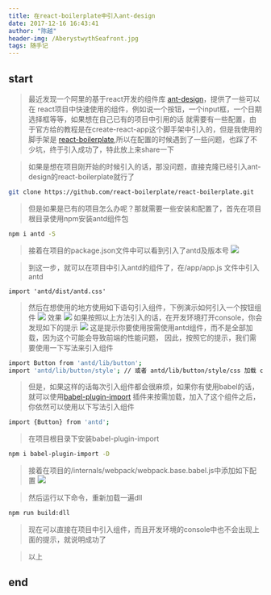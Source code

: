 ```yaml
---
title: 在react-boilerplate中引入ant-design
date: 2017-12-16 16:43:41
author: "陈越"
header-img: /AberystwythSeafront.jpg
tags: 随手记
---
```


## start

> 最近发现一个阿里的基于react开发的组件库 [ant-design](https://ant.design/index-cn)，提供了一些可以在
react项目中快速使用的组件，例如说一个按钮，一个input框，一个日期选择框等等，如果想在自己已有的项目中引用的话
就需要有一些配置，由于官方给的教程是在create-react-app这个脚手架中引入的，但是我使用的脚手架是 [react-boilerplate](https://github.com/react-boilerplate/react-boilerplate),所以在配置的时候遇到了一些问题，也踩了不少坑，终于引入成功了，特此放上来share一下  
  
> 如果是想在项目刚开始的时候引入的话，那没问题，直接克隆已经引入ant-design的react-boilerplate就行了
  ```bash
  git clone https://github.com/react-boilerplate/react-boilerplate.git
  ```
> 但是如果是已有的项目怎么办呢？那就需要一些安装和配置了，首先在项目根目录使用npm安装antd组件包
  ```bash
  npm i antd -S
  ```
> 接着在项目的package.json文件中可以看到引入了antd及版本号
  ![](http://p061xvmi7.bkt.clouddn.com/package_json.png)

> 到这一步，就可以在项目中引入antd的组件了，在/app/app.js 文件中引入antd
  ```
  import 'antd/dist/antd.css'
  ```

> 然后在想使用的地方使用如下语句引入组件，下例演示如何引入一个按钮组件
> ![](http://p061xvmi7.bkt.clouddn.com/how2button.png)
  效果
  ![](http://p061xvmi7.bkt.clouddn.com/buttonimg.png)
> 如果按照以上方法引入的话，在开发环境打开console，你会发现如下的提示
> ![](https://zos.alipayobjects.com/rmsportal/GHIRszVcmjccgZRakJDQ.png)
  这是提示你要使用按需使用antd组件，而不是全部加载，因为这个可能会导致前端的性能问题，
  因此，按照它的提示，我们需要使用一下写法来引入组件
  ```bash
  import Button from 'antd/lib/button';
  import 'antd/lib/button/style'; // 或者 antd/lib/button/style/css 加载 css 文件
  ```


> 但是，如果这样的话每次引入组件都会很麻烦，如果你有使用babel的话，就可以使用[babel-plugin-import](https://github.com/ant-design/babel-plugin-import)
  插件来按需加载，加入了这个组件之后，你依然可以使用以下写法引入组件
  ```bash
  import {Button} from 'antd';
  ```

> 在项目根目录下安装babel-plugin-import
  ```bash
  npm i babel-plugin-import -D
  ```
> 接着在项目的/internals/webpack/webpack.base.babel.js中添加如下配置
  ![](http://p061xvmi7.bkt.clouddn.com/webpackbabelconfig.png)

> 然后运行以下命令，重新加载一遍dll
  ```bash
  npm run build:dll
  ```
> 现在可以直接在项目中引入组件，而且开发环境的console中也不会出现上面的提示，就说明成功了

> 以上

## end